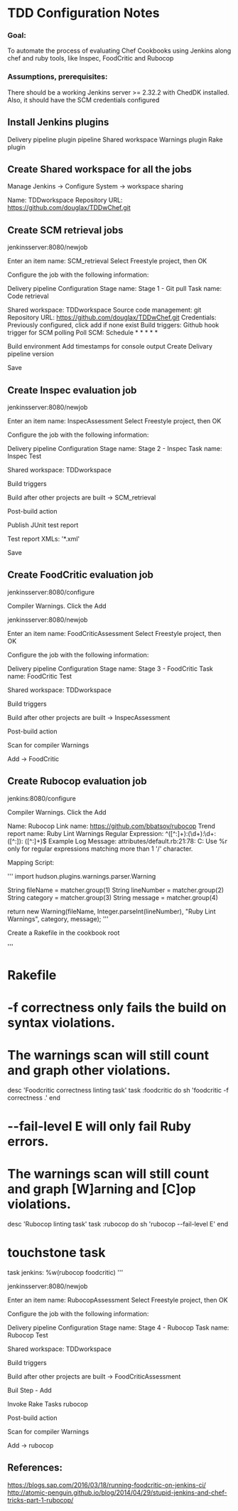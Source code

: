 # TDD Configuration Notes

### Goal:
To automate the process of evaluating Chef Cookbooks using Jenkins along chef and ruby tools, like Inspec, FoodCritic and Rubocop

### Assumptions, prerequisites:

There should be a working Jenkins server >= 2.32.2 with ChedDK installed. Also, it should have the SCM credentials configured

## Install Jenkins plugins

Delivery pipeline plugin
pipeline
Shared workspace
Warnings plugin
Rake plugin


## Create Shared workspace for all the jobs

Manage Jenkins -> Configure System -> workspace sharing

Name:  TDDworkspace
Repository URL: https://github.com/douglax/TDDwChef.git

## Create SCM retrieval jobs

jenkinsserver:8080/newjob

Enter an item name: SCM_retrieval
Select Freestyle project, then OK

Configure the job with the following information:

Delivery pipeline Configuration
Stage name:  Stage 1 - Git pull
Task name: Code retrieval

Shared workspace: TDDworkspace
Source code management: git
Repository URL: https://github.com/douglax/TDDwChef.git
Credentials: Previously configured, click add if none exist
Build triggers:
Github hook trigger for SCM polling
Poll SCM: Schedule   * * * * *

Build environment
Add timestamps for console output
Create Delivary pipeline version

Save


## Create Inspec evaluation job

jenkinsserver:8080/newjob

Enter an item name: InspecAssessment
Select Freestyle project, then OK

Configure the job with the following information:

Delivery pipeline Configuration
Stage name:  Stage 2 - Inspec
Task name: Inspec Test


Shared workspace: TDDworkspace

Build triggers

Build after other projects are built ->  SCM_retrieval

Post-build action

Publish JUnit test report

Test report XMLs:   '*.xml'

Save


## Create FoodCritic evaluation job

jenkinsserver:8080/configure

Compiler Warnings. Click the Add



jenkinsserver:8080/newjob

Enter an item name: FoodCriticAssessment
Select Freestyle project, then OK

Configure the job with the following information:

Delivery pipeline Configuration
Stage name:  Stage 3 - FoodCritic
Task name: FoodCritic Test


Shared workspace: TDDworkspace

Build triggers

Build after other projects are built ->  InspecAssessment

Post-build action

Scan for compiler Warnings

Add -> FoodCritic


## Create Rubocop evaluation job

 jenkins:8080/configure

Compiler Warnings. Click the Add

Name: Rubocop
Link name: https://github.com/bbatsov/rubocop
Trend report name: Ruby Lint Warnings
Regular Expression: ^([^:]+):(\d+):\d+: ([^:]): ([^:]+)$
Example Log Message: attributes/default.rb:21:78: C: Use %r only for regular expressions matching more than 1 '/' character.

Mapping Script:

'''
import hudson.plugins.warnings.parser.Warning

String fileName = matcher.group(1)
String lineNumber = matcher.group(2)
String category = matcher.group(3)
String message = matcher.group(4)

return new Warning(fileName, Integer.parseInt(lineNumber), "Ruby Lint Warnings", category, message);
'''

Create a Rakefile in the cookbook root

'''
# Rakefile

# -f correctness only fails the build on syntax violations.
# The warnings scan will still count and graph other violations.
desc 'Foodcritic correctness linting task'
task :foodcritic do
  sh 'foodcritic -f correctness .'
end

# --fail-level E will only fail Ruby errors.
# The warnings scan will still count and graph [W]arning and [C]op violations.
desc 'Rubocop linting task'
task :rubocop do
  sh 'rubocop --fail-level E'
end

# touchstone task
task jenkins: %w(rubocop foodcritic)
'''


jenkinsserver:8080/newjob

Enter an item name: RubocopAssessment
Select Freestyle project, then OK

Configure the job with the following information:

Delivery pipeline Configuration
Stage name:  Stage 4 - Rubocop
Task name: Rubocop Test


Shared workspace: TDDworkspace

Build triggers

Build after other projects are built ->  FoodCriticAssessment


Buil Step - Add

Invoke Rake
Tasks
rubocop


Post-build action

Scan for compiler Warnings

Add -> rubocop


## References:

https://blogs.sap.com/2016/03/18/running-foodcritic-on-jenkins-ci/
http://atomic-penguin.github.io/blog/2014/04/29/stupid-jenkins-and-chef-tricks-part-1-rubocop/
